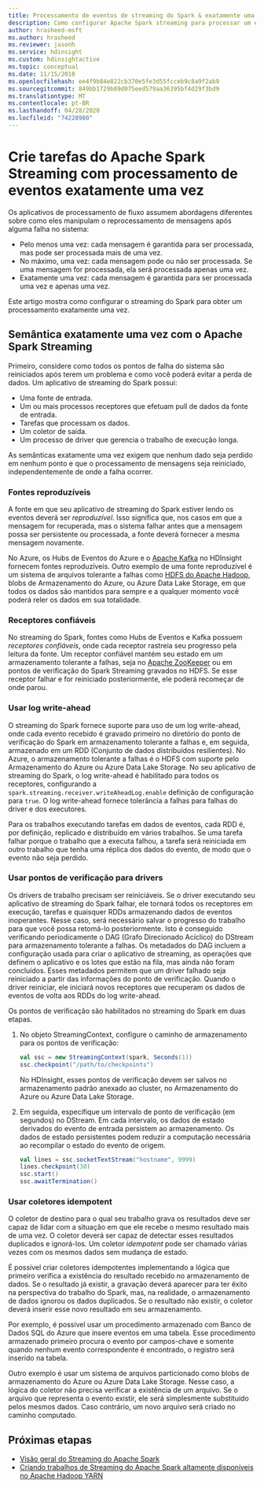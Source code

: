 ```yaml
---
title: Processamento de eventos de streaming do Spark & exatamente uma vez – Azure HDInsight
description: Como configurar Apache Spark streaming para processar um evento apenas uma vez.
author: hrasheed-msft
ms.author: hrasheed
ms.reviewer: jasonh
ms.service: hdinsight
ms.custom: hdinsightactive
ms.topic: conceptual
ms.date: 11/15/2018
ms.openlocfilehash: ee4f9b84e822cb370e5fe3d55fcceb9c8a9f2ab9
ms.sourcegitcommit: 849bb1729b89d075eed579aa36395bf4d29f3bd9
ms.translationtype: MT
ms.contentlocale: pt-BR
ms.lasthandoff: 04/28/2020
ms.locfileid: "74228980"
---
```

# <a name="create-apache-spark-streaming-jobs-with-exactly-once-event-processing"></a>Crie tarefas do Apache Spark Streaming com processamento de eventos exatamente uma vez

Os aplicativos de processamento de fluxo assumem abordagens diferentes sobre como eles manipulam o reprocessamento de mensagens após alguma falha no sistema:

* Pelo menos uma vez: cada mensagem é garantida para ser processada, mas pode ser processada mais de uma vez.
* No máximo, uma vez: cada mensagem pode ou não ser processada. Se uma mensagem for processada, ela será processada apenas uma vez.
* Exatamente uma vez: cada mensagem é garantida para ser processada uma vez e apenas uma vez.

Este artigo mostra como configurar o streaming do Spark para obter um processamento exatamente uma vez.

## <a name="exactly-once-semantics-with-apache-spark-streaming"></a>Semântica exatamente uma vez com o Apache Spark Streaming

Primeiro, considere como todos os pontos de falha do sistema são reiniciados após terem um problema e como você poderá evitar a perda de dados. Um aplicativo de streaming do Spark possui:

* Uma fonte de entrada.
* Um ou mais processos receptores que efetuam pull de dados da fonte de entrada.
* Tarefas que processam os dados.
* Um coletor de saída.
* Um processo de driver que gerencia o trabalho de execução longa.

As semânticas exatamente uma vez exigem que nenhum dado seja perdido em nenhum ponto e que o processamento de mensagens seja reiniciado, independentemente de onde a falha ocorrer.

### <a name="replayable-sources"></a>Fontes reproduzíveis

A fonte em que seu aplicativo de streaming do Spark estiver lendo os eventos deverá ser *reproduzível*. Isso significa que, nos casos em que a mensagem for recuperada, mas o sistema falhar antes que a mensagem possa ser persistente ou processada, a fonte deverá fornecer a mesma mensagem novamente.

No Azure, os Hubs de Eventos do Azure e o [Apache Kafka](https://kafka.apache.org/) no HDInsight fornecem fontes reproduzíveis. Outro exemplo de uma fonte reproduzível é um sistema de arquivos tolerante a falhas como [HDFS do Apache Hadoop](https://hadoop.apache.org/docs/r1.2.1/hdfs_design.html), blobs de Armazenamento do Azure, ou Azure Data Lake Storage, em que todos os dados são mantidos para sempre e a qualquer momento você poderá reler os dados em sua totalidade.

### <a name="reliable-receivers"></a>Receptores confiáveis

No streaming do Spark, fontes como Hubs de Eventos e Kafka possuem *receptores confiáveis*, onde cada receptor rastreia seu progresso pela leitura da fonte. Um receptor confiável mantém seu estado em um armazenamento tolerante a falhas, seja no [Apache ZooKeeper](https://zookeeper.apache.org/) ou em pontos de verificação do Spark Streaming gravados no HDFS. Se esse receptor falhar e for reiniciado posteriormente, ele poderá recomeçar de onde parou.

### <a name="use-the-write-ahead-log"></a>Usar log write-ahead

O streaming do Spark fornece suporte para uso de um log write-ahead, onde cada evento recebido é gravado primeiro no diretório do ponto de verificação do Spark em armazenamento tolerante a falhas e, em seguida, armazenado em um RDD (Conjunto de dados distribuídos resilientes). No Azure, o armazenamento tolerante a falhas é o HDFS com suporte pelo Armazenamento do Azure ou Azure Data Lake Storage. No seu aplicativo de streaming do Spark, o log write-ahead é habilitado para todos os receptores, configurando a `spark.streaming.receiver.writeAheadLog.enable` definição de configuração para `true`. O log write-ahead fornece tolerância a falhas para falhas do driver e dos executores.

Para os trabalhos executando tarefas em dados de eventos, cada RDD é, por definição, replicado e distribuído em vários trabalhos. Se uma tarefa falhar porque o trabalho que a executa falhou, a tarefa será reiniciada em outro trabalho que tenha uma réplica dos dados do evento, de modo que o evento não seja perdido.

### <a name="use-checkpoints-for-drivers"></a>Usar pontos de verificação para drivers

Os drivers de trabalho precisam ser reiniciáveis. Se o driver executando seu aplicativo de streaming do Spark falhar, ele tornará todos os receptores em execução, tarefas e quaisquer RDDs armazenando dados de eventos inoperantes. Nesse caso, será necessário salvar o progresso do trabalho para que você possa retomá-lo posteriormente. Isto é conseguido verificando periodicamente o DAG (Grafo Direcionado Acíclico) do DStream para armazenamento tolerante a falhas. Os metadados do DAG incluem a configuração usada para criar o aplicativo de streaming, as operações que definem o aplicativo e os lotes que estão na fila, mas ainda não foram concluídos. Esses metadados permitem que um driver falhado seja reiniciado a partir das informações do ponto de verificação. Quando o driver reiniciar, ele iniciará novos receptores que recuperam os dados de eventos de volta aos RDDs do log write-ahead.

Os pontos de verificação são habilitados no streaming do Spark em duas etapas.

1. No objeto StreamingContext, configure o caminho de armazenamento para os pontos de verificação:

    ```Scala
    val ssc = new StreamingContext(spark, Seconds(1))
    ssc.checkpoint("/path/to/checkpoints")
    ```

    No HDInsight, esses pontos de verificação devem ser salvos no armazenamento padrão anexado ao cluster, no Armazenamento do Azure ou Azure Data Lake Storage.

2. Em seguida, especifique um intervalo de ponto de verificação (em segundos) no DStream. Em cada intervalo, os dados de estado derivados do evento de entrada persistem ao armazenamento. Os dados de estado persistentes podem reduzir a computação necessária ao recompilar o estado do evento de origem.

    ```Scala
    val lines = ssc.socketTextStream("hostname", 9999)
    lines.checkpoint(30)
    ssc.start()
    ssc.awaitTermination()
    ```

### <a name="use-idempotent-sinks"></a>Usar coletores idempotent

O coletor de destino para o qual seu trabalho grava os resultados deve ser capaz de lidar com a situação em que ele recebe o mesmo resultado mais de uma vez. O coletor deverá ser capaz de detectar esses resultados duplicados e ignorá-los. Um coletor *idempotent* pode ser chamado várias vezes com os mesmos dados sem mudança de estado.

É possível criar coletores idempotentes implementando a lógica que primeiro verifica a existência do resultado recebido no armazenamento de dados. Se o resultado já existir, a gravação deverá aparecer para ter êxito na perspectiva do trabalho do Spark, mas, na realidade, o armazenamento de dados ignorou os dados duplicados. Se o resultado não existir, o coletor deverá inserir esse novo resultado em seu armazenamento.

Por exemplo, é possível usar um procedimento armazenado com Banco de Dados SQL do Azure que insere eventos em uma tabela. Esse procedimento armazenado primeiro procura o evento por campos-chave e somente quando nenhum evento correspondente é encontrado, o registro será inserido na tabela.

Outro exemplo é usar um sistema de arquivos particionado como blobs de armazenamento do Azure ou Azure Data Lake Storage. Nesse caso, a lógica do coletor não precisa verificar a existência de um arquivo. Se o arquivo que representa o evento existir, ele será simplesmente substituído pelos mesmos dados. Caso contrário, um novo arquivo será criado no caminho computado.

## <a name="next-steps"></a>Próximas etapas

* [Visão geral do Streaming do Apache Spark](apache-spark-streaming-overview.md)
* [Criando trabalhos de Streaming do Apache Spark altamente disponíveis no Apache Hadoop YARN](apache-spark-streaming-high-availability.md)
